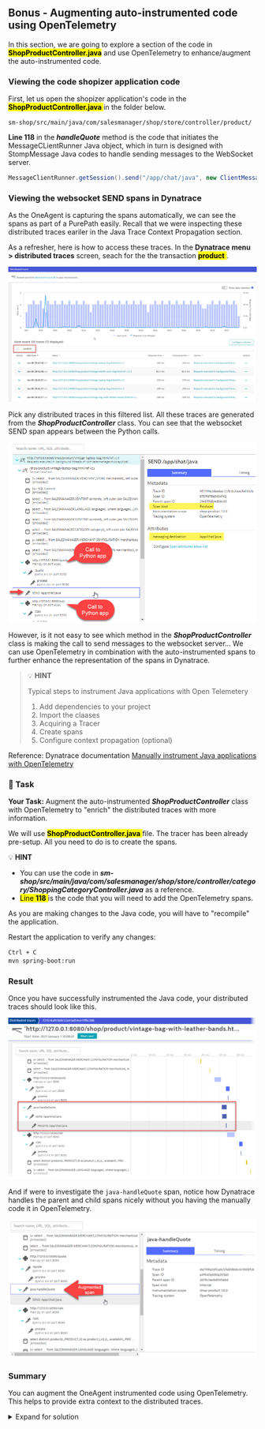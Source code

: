 ## Bonus - Augmenting auto-instrumented code using OpenTelemetry

In this section, we are going to explore a section of the code in <mark>**ShopProductController.java**</mark> and use OpenTelemetry to enhance/augment the auto-instrumented code.

### Viewing the code shopizer application code

First, let us open the shopizer application's code in the <mark>**ShopProductController.java** </mark> in the folder below.

```
sm-shop/src/main/java/com/salesmanager/shop/store/controller/product/
```

**Line 118** in the ***handleQuote*** method is the code that initiates the MessageCLientRunner Java object, which in turn is designed with StompMessage Java codes to handle sending messages to the WebSocket server.

```java
MessageClientRunner.getSession().send("/app/chat/java", new ClientMessage(USER_ID, reference));
```

### Viewing the websocket SEND spans in Dynatrace

As the OneAgent is capturing the spans automatically, we can see the spans as part of a PurePath easily. Recall that we were inspecting these distributed traces eariler in the Java Trace Context Propagation section.

As a refresher, here is how to access these traces. In the **Dynatrace menu > distributed traces** screen, seach for the the transaction <mark>**product** </mark>.

![distributed traces](../../../assets/images/04-04-traces-product1.png)

Pick any distributed traces in this filtered list. All these traces are generated from the ***ShopProductController*** class. You can see that the websocket SEND span appears between the Python calls.

![distributed traces](../../../assets/images/04-01-traces-product2.png)

However, is it not easy to see which method in the ***ShopProductController*** class is making the call to send messages to the websocket server... We can use OpenTelemetry in combination with the auto-instrumented spans to further enhance the representation of the spans in Dynatrace.

> 💡 **HINT**
>
> Typical steps to instrument Java applications with Open Telemetery
>
> 1. Add dependencies to your project
> 1. Import the claases
> 1. Acquiring a Tracer
> 1. Create spans
> 1. Configure context propagation (optional)

Reference: Dynatrace documentation [Manually instrument Java applications with OpenTelemetry](https://www.dynatrace.com/support/help/extend-dynatrace/opentelemetry/opentelemetry-traces/opentelemetry-ingest/opent-java)

### 📌 Task

**Your Task:** Augment the auto-instrumented ***ShopProductController*** class with OpenTelemetry to "enrich" the distributed traces with more information.

We will use <mark>**ShopProductController.java** </mark> file. The tracer has been already pre-setup. All you need to do is to create the spans.

💡 **HINT**
- You can use the code in ***sm-shop/src/main/java/com/salesmanager/shop/store/controller/category/ShoppingCategoryController.java*** as a reference.
- <mark>Line **118** </mark> is the code that you will need to add the OpenTelemetry spans.

As you are making changes to the Java code, you will have to "recompile" the application.

Restart the application to verify any changes:

```bash
Ctrl + C
mvn spring-boot:run
```

### Result

Once you have successfully instrumented the Java code, your distributed traces should look like this.

![Augment java spans](../../../assets/images/04-04-completedtrace.png)

And if were to investigate the `java-handleQuote` span, notice how Dynatrace handles the parent and child spans nicely without you having the manually code it in OpenTelemetry.

![Augment java spans](../../../assets/images/04-04-trace2websocket.png)

### Summary

You can augment the OneAgent instrumented code using OpenTelemetry. This helps to provide extra context to the distributed traces.

<details>
  <summary>Expand for solution</summary>
  
  ```java
  Span span = getTracer().spanBuilder("java-handleQuote").startSpan();
	try (Scope scope = span.makeCurrent()) {
		MessageClientRunner.getSession().send("/app/chat/java", new ClientMessage(USER_ID, reference));					
	} finally {
		span.end();
  }
  ```
</details>